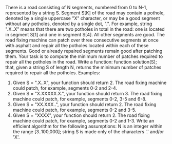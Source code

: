 There is a road consisting of N segments, numbered from 0 to N-1, represented by a string S. Segment S[K] of the road may contain a pothole, denoted by a single uppercase "X" character, or may be a good segment without any potholes, denoted by a single dot, ".".
For example, string ".X..X" means that there are two potholes in total in the road: one is located in segment S[1] and one in segment S[4]. All other segments are good.
The road fixing machine can patch over three consecutive segments at once with asphalt and repair all the potholes located within each of these segments. Good or already repaired segments remain good after patching them.
Your task is to compute the minimum number of patches required to repair all the potholes in the road.
Write a function:
function solution(S);
that, given a string S of length N, returns the minimum number of patches required to repair all the potholes.
Examples:
1. Given S = ".X..X", your function should return 2. The road fixing machine could patch, for example, segments 0-2 and 2-4.
2. Given S = "X.XXXXX.X.", your function should return 3. The road fixing machine could patch, for example, segments 0-2, 3-5 and 6-8.
3. Given S = "XX.XXX..", your function should return 2. The road fixing machine could patch, for example, segments 0-2 and 3-5.
4. Given S = "XXXX", your function should return 2. The road fixing machine could patch, for example, segments 0-2 and 1-3.
Write an efficient algorithm for the following assumptions:
N is an integer within the range [3..100,000];
string S is made only of the characters '.' and/or 'X'.
